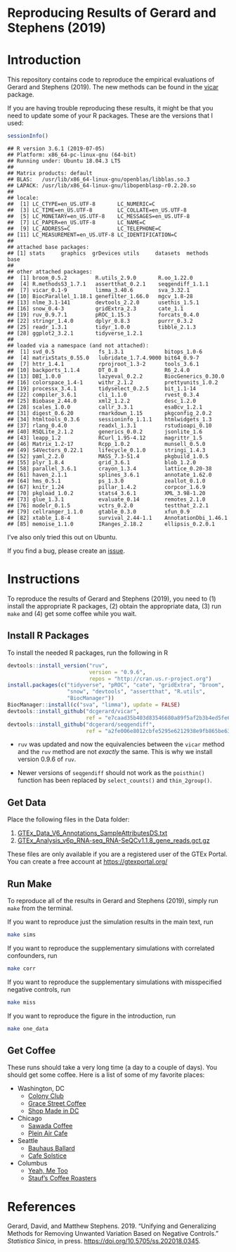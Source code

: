 Reproducing Results of Gerard and Stephens (2019)
================

# Introduction

This repository contains code to reproduce the empirical evaluations of
Gerard and Stephens (2019). The new methods can be found in the
[vicar](https://github.com/dcgerard/vicar) package.

If you are having trouble reproducing these results, it might be that
you need to update some of your R packages. These are the versions that
I used:

``` r
sessionInfo()
```

    ## R version 3.6.1 (2019-07-05)
    ## Platform: x86_64-pc-linux-gnu (64-bit)
    ## Running under: Ubuntu 18.04.3 LTS
    ## 
    ## Matrix products: default
    ## BLAS:   /usr/lib/x86_64-linux-gnu/openblas/libblas.so.3
    ## LAPACK: /usr/lib/x86_64-linux-gnu/libopenblasp-r0.2.20.so
    ## 
    ## locale:
    ##  [1] LC_CTYPE=en_US.UTF-8       LC_NUMERIC=C              
    ##  [3] LC_TIME=en_US.UTF-8        LC_COLLATE=en_US.UTF-8    
    ##  [5] LC_MONETARY=en_US.UTF-8    LC_MESSAGES=en_US.UTF-8   
    ##  [7] LC_PAPER=en_US.UTF-8       LC_NAME=C                 
    ##  [9] LC_ADDRESS=C               LC_TELEPHONE=C            
    ## [11] LC_MEASUREMENT=en_US.UTF-8 LC_IDENTIFICATION=C       
    ## 
    ## attached base packages:
    ## [1] stats     graphics  grDevices utils     datasets  methods   base     
    ## 
    ## other attached packages:
    ##  [1] broom_0.5.2         R.utils_2.9.0       R.oo_1.22.0        
    ##  [4] R.methodsS3_1.7.1   assertthat_0.2.1    seqgendiff_1.1.1   
    ##  [7] vicar_0.1-9         limma_3.40.6        sva_3.32.1         
    ## [10] BiocParallel_1.18.1 genefilter_1.66.0   mgcv_1.8-28        
    ## [13] nlme_3.1-141        devtools_2.2.0      usethis_1.5.1      
    ## [16] snow_0.4-3          gridExtra_2.3       cate_1.1           
    ## [19] ruv_0.9.7.1         pROC_1.15.3         forcats_0.4.0      
    ## [22] stringr_1.4.0       dplyr_0.8.3         purrr_0.3.2        
    ## [25] readr_1.3.1         tidyr_1.0.0         tibble_2.1.3       
    ## [28] ggplot2_3.2.1       tidyverse_1.2.1    
    ## 
    ## loaded via a namespace (and not attached):
    ##  [1] svd_0.5              fs_1.3.1             bitops_1.0-6        
    ##  [4] matrixStats_0.55.0   lubridate_1.7.4.9000 bit64_0.9-7         
    ##  [7] httr_1.4.1           rprojroot_1.3-2      tools_3.6.1         
    ## [10] backports_1.1.4      DT_0.8               R6_2.4.0            
    ## [13] DBI_1.0.0            lazyeval_0.2.2       BiocGenerics_0.30.0 
    ## [16] colorspace_1.4-1     withr_2.1.2          prettyunits_1.0.2   
    ## [19] processx_3.4.1       tidyselect_0.2.5     bit_1.1-14          
    ## [22] compiler_3.6.1       cli_1.1.0            rvest_0.3.4         
    ## [25] Biobase_2.44.0       xml2_1.2.2           desc_1.2.0          
    ## [28] scales_1.0.0         callr_3.3.1          esaBcv_1.2.1        
    ## [31] digest_0.6.20        rmarkdown_1.15       pkgconfig_2.0.2     
    ## [34] htmltools_0.3.6      sessioninfo_1.1.1    htmlwidgets_1.3     
    ## [37] rlang_0.4.0          readxl_1.3.1         rstudioapi_0.10     
    ## [40] RSQLite_2.1.2        generics_0.0.2       jsonlite_1.6        
    ## [43] leapp_1.2            RCurl_1.95-4.12      magrittr_1.5        
    ## [46] Matrix_1.2-17        Rcpp_1.0.2           munsell_0.5.0       
    ## [49] S4Vectors_0.22.1     lifecycle_0.1.0      stringi_1.4.3       
    ## [52] yaml_2.2.0           MASS_7.3-51.4        pkgbuild_1.0.5      
    ## [55] plyr_1.8.4           grid_3.6.1           blob_1.2.0          
    ## [58] parallel_3.6.1       crayon_1.3.4         lattice_0.20-38     
    ## [61] haven_2.1.1          splines_3.6.1        annotate_1.62.0     
    ## [64] hms_0.5.1            ps_1.3.0             zeallot_0.1.0       
    ## [67] knitr_1.24           pillar_1.4.2         corpcor_1.6.9       
    ## [70] pkgload_1.0.2        stats4_3.6.1         XML_3.98-1.20       
    ## [73] glue_1.3.1           evaluate_0.14        remotes_2.1.0       
    ## [76] modelr_0.1.5         vctrs_0.2.0          testthat_2.2.1      
    ## [79] cellranger_1.1.0     gtable_0.3.0         xfun_0.9            
    ## [82] xtable_1.8-4         survival_2.44-1.1    AnnotationDbi_1.46.1
    ## [85] memoise_1.1.0        IRanges_2.18.2       ellipsis_0.2.0.1

I’ve also only tried this out on Ubuntu.

If you find a bug, please create an
[issue](https://github.com/dcgerard/ruvb_sims/issues).

# Instructions

To reproduce the results of Gerard and Stephens (2019), you need to (1)
install the appropriate R packages, (2) obtain the appropriate data, (3)
run `make` and (4) get some coffee while you wait.

## Install R Packages

To install the needed R packages, run the following in R

``` r
devtools::install_version("ruv", 
                          version = "0.9.6", 
                          repos = "http://cran.us.r-project.org")
install.packages(c("tidyverse", "pROC", "cate", "gridExtra", "broom",
                   "snow", "devtools", "assertthat", "R.utils",
                   "BiocManager"))
BiocManager::install(c("sva", "limma"), update = FALSE)
devtools::install_github("dcgerard/vicar",
                         ref = "e7caad35b403d83546680a89f5af2b3b4ed5fe6a")
devtools::install_github("dcgerard/seqgendiff",
                         ref = "a2fe006e8012cbfe5295e6212938e9fb865be63b")
```

  - `ruv` was updated and now the equivalencies between the `vicar`
    method and the `ruv` method are not *exactly* the same. This is why
    we install version 0.9.6 of `ruv`.

  - Newer versions of `seqgendiff` should not work as the `poisthin()`
    function has been replaced by `select_counts()` and `thin_2group()`.

## Get Data

Place the following files in the Data
    folder:

1.  [GTEx\_Data\_V6\_Annotations\_SampleAttributesDS.txt](http://www.gtexportal.org/home/datasets#filesetFilesDiv21)
2.  [GTEx\_Analysis\_v6p\_RNA-seq\_RNA-SeQCv1.1.8\_gene\_reads.gct.gz](http://www.gtexportal.org/home/datasets#filesetFilesDiv11)

These files are only available if you are a registered user of the GTEx
Portal. You can create a free account at <https://gtexportal.org/>

## Run Make

To reproduce all of the results in Gerard and Stephens (2019), simply
run `make` from the terminal.

If you want to reproduce just the simulation results in the main text,
run

``` bash
make sims
```

If you want to reproduce the supplementary simulations with correlated
confounders, run

``` bash
make corr
```

If you want to reproduce the supplementary simulations with misspecified
negative controls, run

``` bash
make miss
```

If you want to reproduce the figure in the introduction, run

``` bash
make one_data
```

## Get Coffee

These runs should take a very long time (a day to a couple of days). You
should get some coffee. Here is a list of some of my favorite places:

  - Washington, DC
      - [Colony Club](https://www.yelp.com/biz/colony-club-washington)
      - [Grace Street
        Coffee](https://www.yelp.com/biz/grace-street-coffee-georgetown)
      - [Shop Made in
        DC](https://www.yelp.com/biz/shop-made-in-dc-washington)
  - Chicago
      - [Sawada Coffee](https://www.yelp.com/biz/sawada-coffee-chicago)
      - [Plein Air
        Cafe](https://www.yelp.com/biz/plein-air-cafe-and-eatery-chicago-2)
  - Seattle
      - [Bauhaus
        Ballard](https://www.yelp.com/biz/bauhaus-ballard-seattle)
      - [Cafe Solstice](https://www.yelp.com/biz/cafe-solstice-seattle)
  - Columbus
      - [Yeah, Me Too](https://www.yelp.com/biz/yeah-me-too-columbus)
      - [Stauf’s Coffee
        Roasters](https://www.yelp.com/biz/staufs-coffee-roasters-columbus-2)

# References

<div id="refs" class="references">

<div id="ref-gerard2017unifying">

Gerard, David, and Matthew Stephens. 2019. “Unifying and Generalizing
Methods for Removing Unwanted Variation Based on Negative Controls.”
*Statistica Sinica*, in press. <https://doi.org/10.5705/ss.202018.0345>.

</div>

</div>
